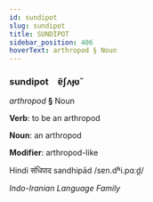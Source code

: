 ```yaml
---
id: sundipot
slug: sundipot
title: SUNDİPOT
sidebar_position: 406
hoverText: arthropod § Noun
---
```


### sundipot&emsp;<span kind="abugida">ɐ̃ʃʌɟʋ̆</span>

*arthropod* **§** Noun

**Verb**: to be an arthropod

**Noun**: an arthropod

**Modifier**: arthropod-like

Hindi संधिपाद sandhipād /sɐn.dʱi.pɑːd̪/

*Indo-Iranian Language Family*